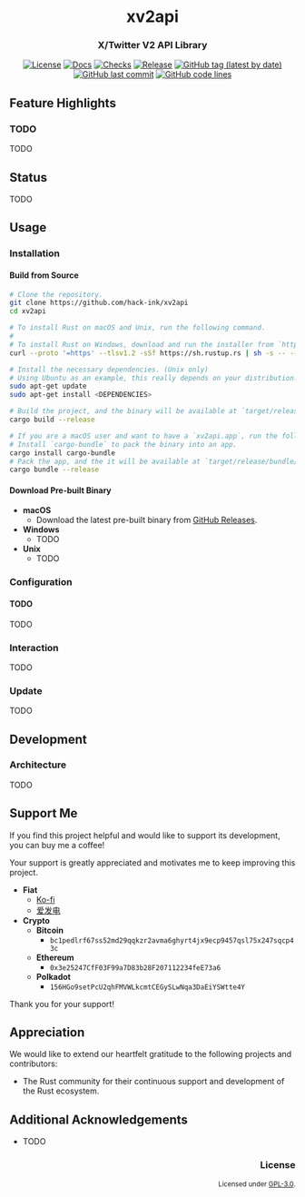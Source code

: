 <div align="center">

# xv2api

### X/Twitter V2 API Library

[![License](https://img.shields.io/badge/License-GPLv3-blue.svg)](https://www.gnu.org/licenses/gpl-3.0)
[![Docs](https://img.shields.io/docsrs/xv2api)](https://docs.rs/xv2api)
[![Checks](https://github.com/hack-ink/xv2api/actions/workflows/rust.yml/badge.svg?branch=main)](https://github.com/hack-ink/xv2api/actions/workflows/rust.yml)
[![Release](https://github.com/hack-ink/xv2api/actions/workflows/release.yml/badge.svg)](https://github.com/hack-ink/xv2api/actions/workflows/release.yml)
[![GitHub tag (latest by date)](https://img.shields.io/github/v/tag/hack-ink/xv2api)](https://github.com/hack-ink/xv2api/tags)
[![GitHub last commit](https://img.shields.io/github/last-commit/hack-ink/xv2api?color=red&style=plastic)](https://github.com/hack-ink/xv2api)
[![GitHub code lines](https://tokei.rs/b1/github/hack-ink/xv2api)](https://github.com/hack-ink/xv2api)
</div>

## Feature Highlights

### TODO

TODO

## Status

TODO

## Usage

### Installation

#### Build from Source

```sh
# Clone the repository.
git clone https://github.com/hack-ink/xv2api
cd xv2api

# To install Rust on macOS and Unix, run the following command.
#
# To install Rust on Windows, download and run the installer from `https://rustup.rs`.
curl --proto '=https' --tlsv1.2 -sSf https://sh.rustup.rs | sh -s -- --default-toolchain stable

# Install the necessary dependencies. (Unix only)
# Using Ubuntu as an example, this really depends on your distribution.
sudo apt-get update
sudo apt-get install <DEPENDENCIES>

# Build the project, and the binary will be available at `target/release/xv2api`.
cargo build --release

# If you are a macOS user and want to have a `xv2api.app`, run the following command.
# Install `cargo-bundle` to pack the binary into an app.
cargo install cargo-bundle
# Pack the app, and the it will be available at `target/release/bundle/osx/xv2api.app`.
cargo bundle --release
```

#### Download Pre-built Binary

- **macOS**
  - Download the latest pre-built binary from [GitHub Releases](https://github.com/hack-ink/xv2api/releases/latest).
- **Windows**
  - TODO
- **Unix**
  - TODO

### Configuration

#### TODO

TODO

### Interaction

TODO

### Update

TODO

## Development

### Architecture

TODO

## Support Me

If you find this project helpful and would like to support its development, you can buy me a coffee!

Your support is greatly appreciated and motivates me to keep improving this project.

- **Fiat**
  - [Ko-fi](https://ko-fi.com/hack_ink)
  - [爱发电](https://afdian.com/a/hack_ink)
- **Crypto**
  - **Bitcoin**
    - `bc1pedlrf67ss52md29qqkzr2avma6ghyrt4jx9ecp9457qsl75x247sqcp43c`
  - **Ethereum**
    - `0x3e25247CfF03F99a7D83b28F207112234feE73a6`
  - **Polkadot**
    - `156HGo9setPcU2qhFMVWLkcmtCEGySLwNqa3DaEiYSWtte4Y`

Thank you for your support!

## Appreciation

We would like to extend our heartfelt gratitude to the following projects and contributors:

- The Rust community for their continuous support and development of the Rust ecosystem.

## Additional Acknowledgements

- TODO

<div align="right">

### License

<sup>Licensed under [GPL-3.0](LICENSE).</sup>
</div>
